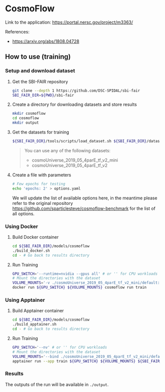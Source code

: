 

# CosmoFlow
Link to the application: 
https://portal.nersc.gov/project/m3363/

References: 

- https://arxiv.org/abs/1808.04728


## How to use (training)
### Setup and download dataset
1. Get the SBI-FAIR repository 
    ```bash
    git clone --depth 1 https://github.com/DSC-SPIDAL/sbi-fair
    SBI_FAIR_DIR=${PWD}/sbi-fair
    ```

2. Create a directory for downloading datasets and store results
    ```bash
    mkdir cosmoflow
    cd cosmoflow
    mkdir output
    ```

3. Get the datasets for training

    ```bash
    ${SBI_FAIR_DIR}/tools/scripts/load_dataset.sh ${SBI_FAIR_DIR}/datasets/cosmoflow/datasets.yaml cosmoUniverse_2019_05_4parE_tf_v2_mini
    ```
    > You can use any of the following datasets:
    > -  cosmoUniverse_2019_05_4parE_tf_v2_mini
    > -  cosmoUniverse_2019_05_4parE_tf_v2
    

4. Create a file with parameters 
    ```bash
    # Few epochs for testing
    echo 'epochs: 2' > options.yaml 
    ```
    We will update the list of available options here, in the meantime please
    refer to the original repository https://github.com/sparticlesteve/cosmoflow-benchmark for the list of all options.

### Using Docker
1. Build Docker container
    ```bash
    cd ${SBI_FAIR_DIR}/models/cosmoflow
    ./build_docker.sh
    cd - # Go back to results directory 
    ```

2. Run Training 
    ```bash
    GPU_SWITCH='--runtime=nvidia --gpus all' # or '' for CPU workloads
    # Mount the directories with the dataset
    VOLUME_MOUNTS='-v ./cosmoUniverse_2019_05_4parE_tf_v2_mini/default:/input/train_dataset -v ./output:/output -v ./options.yaml:/input/options.yaml'
    docker run ${GPU_SWITCH} ${VOLUME_MOUNTS} cosmoflow run train
    ```

### Using Apptainer
1. Build Apptainer container
    ```bash
    cd ${SBI_FAIR_DIR}/models/cosmoflow
    ./build_apptainer.sh
    cd - # Go back to results directory 
    ```

2. Run Training 
    ```bash
    GPU_SWITCH='--nv' # or '' for CPU workloads
    # Mount the directories with the dataset
    VOLUME_MOUNTS='--bind ./cosmoUniverse_2019_05_4parE_tf_v2_mini/default:/input/train_dataset --bind ./output:/output --bind ./options.yaml:/input/options.yaml'
    apptainer run --app train ${GPU_SWITCH} ${VOLUME_MOUNTS} ${SBI_FAIR_DIR}/models/cosmoflow/cosmoflow.sif
    ```

### Results
The outputs of the run will be available in `./output`.